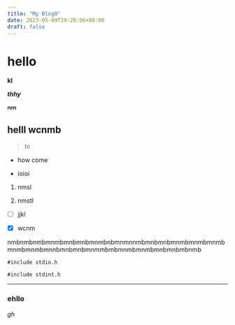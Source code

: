 ```yaml
---
title: "My Blog0"
date: 2023-05-09T19:28:56+08:00
draft: false
---
```

# hello

**kl**

***thhy***

~~nm~~

## helll wcnmb 

>hi

- how come

* ioioi

1. nmsl

2. nmstl

- [ ] jjkl

* [X] wcnm

nmbnmbnmbmnmbmnbmnbmnmbnbmnmnnmbmnbmnbmnmbmnmbmnmbmnmbmnmbmnnbmnbmnbmnmmbmbmnmbmnmbmnbmnbmbnmb

```c=
#include stdio.h
```

``#include stdint.h``

----

### ehllo

*gh*
